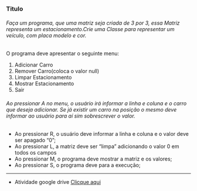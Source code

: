 ### Titulo

###### Faça um programa, que uma matriz seja criada de 3 por 3, essa Matriz representa um estacionamento.Crie uma Classe para representar um veículo, com placa modelo e cor.

O programa deve apresentar o seguinte menu:

1. Adicionar Carro
2. Remover Carro(coloca o valor null)
3. Limpar Estacionamento
4. Mostrar Estacionamento
5. Sair

###### Ao pressionar A no menu, o usuário irá informar a linha e coluna e o carro que deseja adicionar. Se já existir um carro na posição o mesmo deve informar ao usuário para aí sim sobrescrever o valor.

- Ao pressionar R, o usuário deve informar a linha e coluna e o valor deve ser apagado “0”;
- Ao pressionar L, a matriz deve ser “limpa” adicionando o valor 0 em todos os campos
- Ao pressionar M, o programa deve mostrar a matriz e os valores;
- Ao pressionar S, o programa deve para a execução;

---

- Atividade google drive [Clicque aqui]('https://docs.google.com/document/d/1c5Y6MCDOGkAt0PKip2O45kqxV_TyXDy7IZEk-ROFZRo/edit')
